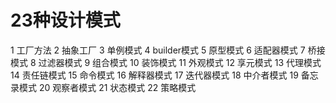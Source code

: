 # 23种设计模式
1 工厂方法
2 抽象工厂
3 单例模式
4 builder模式
5 原型模式
6 适配器模式
7 桥接模式
8 过滤器模式
9 组合模式
10 装饰模式
11 外观模式
12 享元模式
13 代理模式
14 责任链模式
15 命令模式
16 解释器模式
17 迭代器模式
18 中介者模式
19 备忘录模式
20 观察者模式
21 状态模式
22 策略模式
